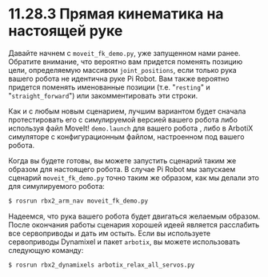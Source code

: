 # 11.28.3  Прямая кинематика на настоящей руке

Давайте начнем с `moveit_fk_demo.py`, уже запущенном нами ранее. Обратите внимание, что вероятно вам придется поменять позицию цели, определяемую массивом `joint_positions`, если только рука вашего робота не идентична руке Pi Robot. Вам также вероятно придется поменять именованные позиции \(т.е. "`resting`" и "`straight_forward`"\) или закомментировать эти строки. 

Как и с любым новым сценарием, лучшим вариантом будет сначала протестировать его с симулируемой версией вашего робота либо используя файл MoveIt! `demo.launch` для вашего робота , либо в ArbotiX симуляторе с конфигурационным файлом, настроенном под вашего робота. 

Когда вы будете готовы, вы можете запустить сценарий таким же образом для настоящего робота. В случае Pi Robot мы запускаем сценарий `moveit_fk_demo.py` точно таким же образом, как мы делали это для симулируемого робота: 

```bash
$ rosrun rbx2_arm_nav moveit_fk_demo.py 
```

Надеемся, что рука вашего робота будет двигаться желаемым образом. После окончания работы сценария хорошей идеей является расслабить все сервоприводы и дать им остыть. Если вы используете сервоприводы Dynamixel и пакет `arbotix`, вы можете использовать следующую команду:

```bash
$ rosrun rbx2_dynamixels arbotix_relax_all_servos.py 
```



